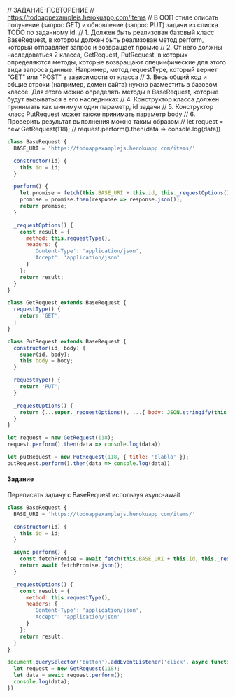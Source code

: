 
// ЗАДАНИЕ-ПОВТОРЕНИЕ
// https://todoappexamplejs.herokuapp.com/items
// В ООП стиле описать получение (запрос GET) и обновление (запрос PUT) задачи из списка TODO по заданному id.
// 1. Должен быть реализован базовый класс BaseRequest, в котором должен быть реализован метод perform, который отправляет запрос и возвращает промис
// 2. От него должны наследоваться 2 класса, GetRequest, PutRequest, в которых определяются методы, которые возвращают специифические для этого вида запроса данные. Например, метод requestType, который вернет "GET" или "POST" в зависимости от класса
// 3. Весь общий код и общие строки (например, домен сайта) нужно разместить в базовом классе. Для этого можно определять методы в BaseRequest, которые будут вызываться в его наследниках
// 4. Конструктор класса должен принимать как минимум один параметр, id задачи
// 5. Конструктор класс PutRequest может также принимать параметр body
// 6. Проверить результат выполнения можно таким образом
// let request = new GetRequest(118);
// request.perform().then(data => console.log(data))

```js
class BaseRequest {
  BASE_URI = 'https://todoappexamplejs.herokuapp.com/items/'

  constructor(id) {
    this.id = id;
  }

  perform() {
    let promise = fetch(this.BASE_URI + this.id, this._requestOptions());
    promise = promise.then(response => response.json());
    return promise;
  }

  _requestOptions() {
    const result = {
      method: this.requestType(),
      headers: {
        'Content-Type': 'application/json',
        'Accept': 'application/json'
      }
    };
    return result;
  }
}

class GetRequest extends BaseRequest {
  requestType() {
    return 'GET';
  }
}

class PutRequest extends BaseRequest {
  constructor(id, body) {
    super(id, body);
    this.body = body;
  }

  requestType() {
    return 'PUT';
  }

  _requestOptions() {
    return {...super._requestOptions(), ...{ body: JSON.stringify(this.body) }};
  }
}

let request = new GetRequest(118);
request.perform().then(data => console.log(data))

let putRequest = new PutRequest(118, { title: 'blabla' });
putRequest.perform().then(data => console.log(data))
```



#### Задание
Переписать задачу с BaseRequest используя async-await

```js
class BaseRequest {
  BASE_URI = 'https://todoappexamplejs.herokuapp.com/items/'

  constructor(id) {
    this.id = id;
  }

  async perform() {
    const fetchPromise = await fetch(this.BASE_URI + this.id, this._requestOptions());
    return await fetchPromise.json();
  }

  _requestOptions() {
    const result = {
      method: this.requestType(),
      headers: {
        'Content-Type': 'application/json',
        'Accept': 'application/json'
      }
    };
    return result;
  }
}

document.querySelector('button').addEventListener('click', async function(event) {
  let request = new GetRequest(118);
  let data = await request.perform();
  console.log(data);
})
```

